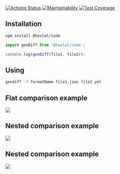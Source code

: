 [![Actions Status](https://github.com/diplomatgmg/frontend-project-46/actions/workflows/code-coverage.yml/badge.svg)](https://github.com/diplomatgmg/frontend-project-46/actions)
[![Maintainability](https://api.codeclimate.com/v1/badges/50b0deb018f477ac42ee/maintainability)](https://codeclimate.com/github/diplomatgmg/frontend-project-46/maintainability)
[![Test Coverage](https://api.codeclimate.com/v1/badges/50b0deb018f477ac42ee/test_coverage)](https://codeclimate.com/github/diplomatgmg/frontend-project-46/test_coverage)

## Installation

```bash
npm install @hexlet/code
```

```js
import genDiff from '@hexlet/code';

console.log(genDiff(file1, file2));
```

## Using

```bash
gendiff -f formatName file1.json file2.yml
```

## Flat comparison example

<a href="https://asciinema.org/a/YUIYbxZMBTjQiU6PLPcyBfhCP" target="_blank"><img src="https://asciinema.org/a/YUIYbxZMBTjQiU6PLPcyBfhCP.svg" /></a>

## Nested comparison example

<a href="https://asciinema.org/a/VRhRVKBPNSVUaOuImwY5dZNUC" target="_blank"><img src="https://asciinema.org/a/VRhRVKBPNSVUaOuImwY5dZNUC.svg" /></a>

## Nested comparison example

<a href="https://asciinema.org/a/MDruYBMSzoLujySeJ7tqt6WCn" target="_blank"><img src="https://asciinema.org/a/MDruYBMSzoLujySeJ7tqt6WCn.svg" /></a>
